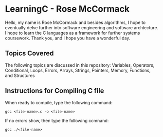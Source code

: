 # LearningC - Rose McCormack

Hello, my name is Rose McCormack and besides algorithms, I hope to eventually
delve further into software engineering and software archtecture. I hope to 
learn the C languages as a framework for further systems coursework. Thank 
you, and I hope you have a wonderful day. 

## Topics Covered

The following topics are discussed in this repository: Variables, Operators, Conditional, Loops, Errors, Arrays, Strings, Pointers, Memory, Functions, and Structures

## Instructions for Compiling C file

When ready to compile, type the following command: 

```shell
gcc <file-name>.c -o <file-name>
```

If no errors show, then type the following comnand: 

```shell
gcc ./<file-name>
```